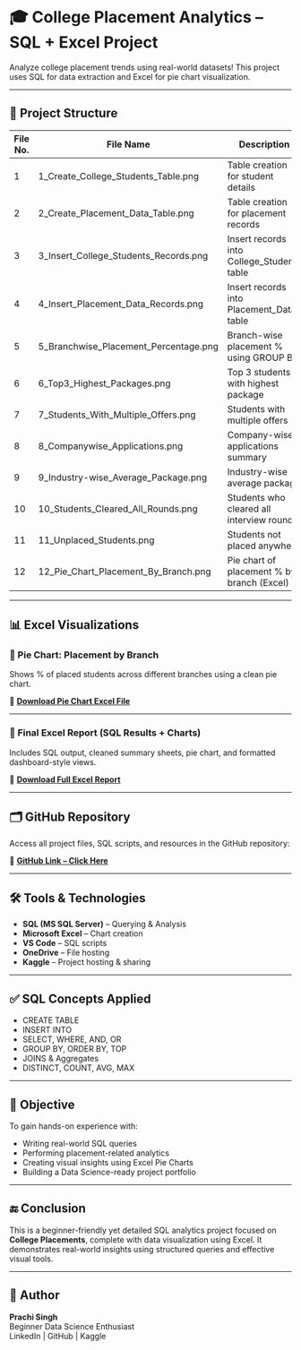# 🎓 College Placement Analytics – SQL + Excel Project

Analyze college placement trends using real-world datasets! This project uses SQL for data extraction and Excel for pie chart visualization.

---

## 📁 Project Structure

| File No. | File Name                                | Description                                   |
|----------|-------------------------------------------|-----------------------------------------------|
| 1        | 1_Create_College_Students_Table.png       | Table creation for student details            |
| 2        | 2_Create_Placement_Data_Table.png         | Table creation for placement records          |
| 3        | 3_Insert_College_Students_Records.png     | Insert records into College_Students table    |
| 4        | 4_Insert_Placement_Data_Records.png       | Insert records into Placement_Data table      |
| 5        | 5_Branchwise_Placement_Percentage.png     | Branch-wise placement % using GROUP BY        |
| 6        | 6_Top3_Highest_Packages.png               | Top 3 students with highest package           |
| 7        | 7_Students_With_Multiple_Offers.png       | Students with multiple offers                 |
| 8        | 8_Companywise_Applications.png            | Company-wise applications summary             |
| 9        | 9_Industry-wise_Average_Package.png       | Industry-wise average package                 |
| 10       | 10_Students_Cleared_All_Rounds.png        | Students who cleared all interview rounds     |
| 11       | 11_Unplaced_Students.png                  | Students not placed anywhere                  |
| 12       | 12_Pie_Chart_Placement_By_Branch.png      | Pie chart of placement % by branch (Excel)    |


---

## 📊 Excel Visualizations

### 🔸 Pie Chart: Placement by Branch  
Shows % of placed students across different branches using a clean pie chart.

🔗 **[Download Pie Chart Excel File](https://1drv.ms/x/c/6ac78334c96d912a/EZDhORXY8U1Ivuoo8X_8uAEBAQP5IhRnpGfWOe-spa-03w?e=unKosH)**

---

### 🔸 Final Excel Report (SQL Results + Charts)  
Includes SQL output, cleaned summary sheets, pie chart, and formatted dashboard-style views.

🔗 **[Download Full Excel Report](https://1drv.ms/x/c/6ac78334c96d912a/ESAhn2AAEwZCrhRWzp7tJCEBwWkd9cfPg-pAbiEnalJ6gg?e=0zxUeC)**

---

## 🗂️ GitHub Repository

Access all project files, SQL scripts, and resources in the GitHub repository:

🔗 **[GitHub Link – Click Here](https://github.com/prachi-singh-ds/College_Placement_SQL_Project)**

---


## 🛠️ Tools & Technologies

- **SQL (MS SQL Server)** – Querying & Analysis  
- **Microsoft Excel** – Chart creation  
- **VS Code** – SQL scripts  
- **OneDrive** – File hosting  
- **Kaggle** – Project hosting & sharing  

---

## ✅ SQL Concepts Applied

- CREATE TABLE  
- INSERT INTO  
- SELECT, WHERE, AND, OR  
- GROUP BY, ORDER BY, TOP  
- JOINS & Aggregates  
- DISTINCT, COUNT, AVG, MAX  

---

## 🧠 Objective

To gain hands-on experience with:
- Writing real-world SQL queries  
- Performing placement-related analytics  
- Creating visual insights using Excel Pie Charts  
- Building a Data Science-ready project portfolio  

---
## 🔚 Conclusion

This is a beginner-friendly yet detailed SQL analytics project focused on **College Placements**, complete with data visualization using Excel. It demonstrates real-world insights using structured queries and effective visual tools.

---


## 📌 Author

**Prachi Singh**  
Beginner Data Science Enthusiast  
LinkedIn | GitHub | Kaggle  

